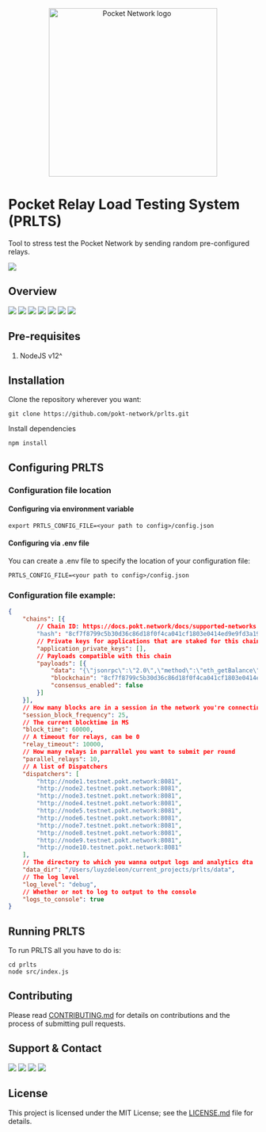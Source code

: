 <div align="center">
  <a href="https://www.pokt.network">
    <img src="https://user-images.githubusercontent.com/16605170/74199287-94f17680-4c18-11ea-9de2-b094fab91431.png" alt="Pocket Network logo" width="340"/>
  </a>
</div>

# Pocket Relay Load Testing System (PRLTS)

Tool to stress test the Pocket Network by sending random pre-configured relays.

<div>
  <a href="https://golang.org"><img  src="https://img.shields.io/badge/node-v12-red.svg"/></a>
</div>

## Overview
<div>
    <a  href="https://github.com/pokt-network/prlts/releases"><img src="https://img.shields.io/github/release-pre/pokt-network/prlts.svg"/></a>
    <a  href="https://github.com/pokt-network/prlts/pulse"><img src="https://img.shields.io/github/contributors/pokt-network/prlts.svg"/></a>
    <a href="https://opensource.org/licenses/MIT"><img src="https://img.shields.io/badge/License-MIT-blue.svg"/></a>
    <a href="https://github.com/pokt-network/prlts/pulse"><img src="https://img.shields.io/github/last-commit/pokt-network/prlts.svg"/></a>
    <a href="https://github.com/pokt-network/prlts/pulls"><img src="https://img.shields.io/github/issues-pr/pokt-network/prlts.svg"/></a>
    <a href="https://github.com/pokt-network/prlts/releases"><img src="https://img.shields.io/badge/platform-linux%20%7C%20windows%20%7C%20macos-pink.svg"/></a>
    <a href="https://github.com/pokt-network/prlts/issues"><img src="https://img.shields.io/github/issues-closed/pokt-network/prlts.svg"/></a>
</div>

## Pre-requisites

1. NodeJS v12^

## Installation

Clone the repository wherever you want:

```
git clone https://github.com/pokt-network/prlts.git
```

Install dependencies

```
npm install
```

## Configuring PRLTS

### Configuration file location

#### Configuring via environment variable

```
export PRTLS_CONFIG_FILE=<your path to config>/config.json
```

#### Configuring via .env file

You can create a .env file to specify the location of your configuration file:

```
PRTLS_CONFIG_FILE=<your path to config>/config.json
```

### Configuration file example:

```json
{
    "chains": [{
        // Chain ID: https://docs.pokt.network/docs/supported-networks
        "hash": "8cf7f8799c5b30d36c86d18f0f4ca041cf1803e0414ed9e9fd3a19ba2f0938ff",
        // Private keys for applications that are staked for this chain
        "application_private_keys": [],
        // Payloads compatible with this chain
        "payloads": [{
            "data": "{\"jsonrpc\":\"2.0\",\"method\":\"eth_getBalance\",\"params\":[\"0xF02c1c8e6114b1Dbe8937a39260b5b0a374432bB\", \"latest\"],\"id\":1}",
            "blockchain": "8cf7f8799c5b30d36c86d18f0f4ca041cf1803e0414ed9e9fd3a19ba2f0938ff",
            "consensus_enabled": false
        }]
    }],
    // How many blocks are in a session in the network you're connecting to
    "session_block_frequency": 25,
    // The current blocktime in MS
    "block_time": 60000,
    // A timeout for relays, can be 0
    "relay_timeout": 10000,
    // How many relays in parrallel you want to submit per round
    "parallel_relays": 10,
    // A list of Dispatchers
    "dispatchers": [
        "http://node1.testnet.pokt.network:8081",
        "http://node2.testnet.pokt.network:8081",
        "http://node3.testnet.pokt.network:8081",
        "http://node4.testnet.pokt.network:8081",
        "http://node5.testnet.pokt.network:8081",
        "http://node6.testnet.pokt.network:8081",
        "http://node7.testnet.pokt.network:8081",
        "http://node8.testnet.pokt.network:8081",
        "http://node9.testnet.pokt.network:8081",
        "http://node10.testnet.pokt.network:8081"
    ],
    // The directory to which you wanna output logs and analytics dta
    "data_dir": "/Users/luyzdeleon/current_projects/prlts/data",
    // The log level
    "log_level": "debug",
    // Whether or not to log to output to the console
    "logs_to_console": true
}
```

## Running PRLTS

To run PRLTS all you have to do is:

```
cd prlts
node src/index.js
```

## Contributing

Please read [CONTRIBUTING.md](https://github.com/pokt-network/repo-template/blob/master/CONTRIBUTING.md) for details on contributions and the process of submitting pull requests.

## Support & Contact

<div>
  <a  href="https://twitter.com/poktnetwork" ><img src="https://img.shields.io/twitter/url/http/shields.io.svg?style=social"></a>
  <a href="https://t.me/POKTnetwork"><img src="https://img.shields.io/badge/Telegram-blue.svg"></a>
  <a href="https://www.facebook.com/POKTnetwork" ><img src="https://img.shields.io/badge/Facebook-red.svg"></a>
  <a href="https://research.pokt.network"><img src="https://img.shields.io/discourse/https/research.pokt.network/posts.svg"></a>
</div>


## License

This project is licensed under the MIT License; see the [LICENSE.md](LICENSE.md) file for details.
